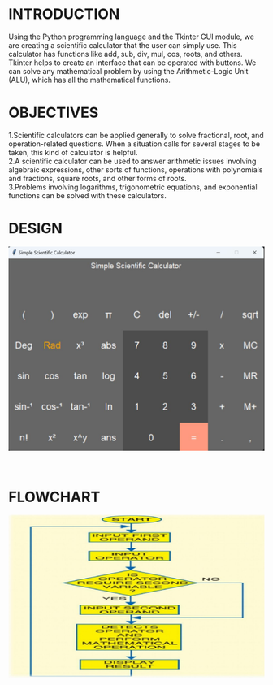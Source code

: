 # INTRODUCTION
Using the Python programming language and the
Tkinter GUI module, we are creating a scientific calculator that the user
can simply use. This calculator has functions like add, sub, div, mul, cos,
roots, and others. Tkinter helps to create an interface that can be
operated with buttons. We can solve any mathematical problem by using
the Arithmetic-Logic Unit (ALU), which has all the mathematical functions.
# OBJECTIVES
1.Scientific calculators can be applied generally to solve fractional, root,
and operation-related questions. When a situation calls for several stages
to be taken, this kind of calculator is helpful.<br>
2.A scientific calculator can be used to answer arithmetic issues involving
algebraic expressions, other sorts of functions, operations with
polynomials and fractions, square roots, and other forms of roots.<br>
3.Problems involving logarithms, trigonometric equations, and exponential
functions can be solved with these calculators.
# DESIGN
<p align="center">
    <img src="Images/img1.jpg" alt="SS" border="0">
</p> <br>

# FLOWCHART
<p align="center">
    <img src="Images/img2.jpg" alt="SS" border="0">
</p>
